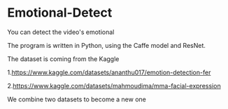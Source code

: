 # Emotional-Detect
You can detect the video's emotional

The program is written in Python, using the Caffe model and ResNet.

The dataset is coming from the Kaggle

1.https://www.kaggle.com/datasets/ananthu017/emotion-detection-fer

2.https://www.kaggle.com/datasets/mahmoudima/mma-facial-expression

We combine two datasets to become a new one

